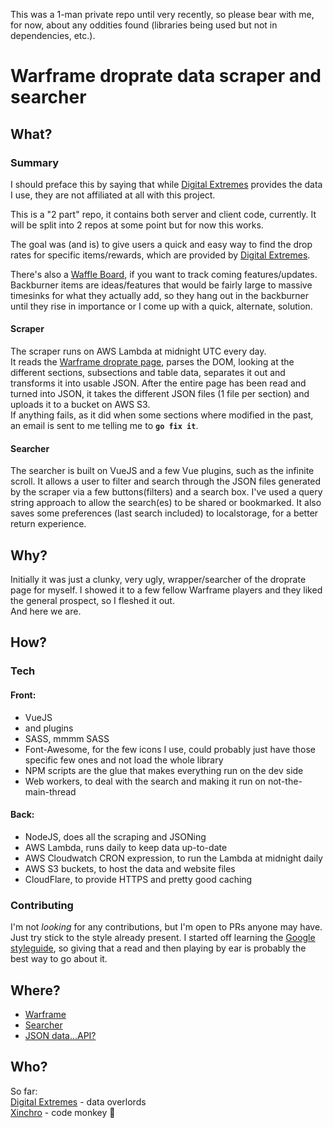 This was a 1-man private repo until very recently, so please bear with me, for now, about any oddities found (libraries being used but not in dependencies, etc.).

# Warframe droprate data scraper and searcher

## What?

### Summary

I should preface this by saying that while 
[Digital Extremes](http://www.digitalextremes.com/) provides the data I use, they are not affiliated at all with this project.

This is a "2 part" repo, it contains both server and client code, currently. It will be split into 2 repos at some point but for now this works.

The goal was (and is) to give users a quick and easy way to find the drop rates for specific items/rewards, which are provided by 
[Digital Extremes](http://www.digitalextremes.com/).

There's also a [Waffle Board](https://waffle.io/Xinchro/wf-droprates-scraper), if you want to track coming features/updates.  
Backburner items are ideas/features that would be fairly large to massive timesinks for what they actually add, so they hang out in the backburner until they rise in importance or I come up with a quick, alternate, solution.

#### Scraper

The scraper runs on AWS Lambda at midnight UTC every day.  
It reads the [Warframe droprate page](https://n8k6e2y6.ssl.hwcdn.net/repos/hnfvc0o3jnfvc873njb03enrf56.html), parses the DOM, looking at the different sections, subsections and table data, separates it out and transforms it into usable JSON. After the entire page has been read and turned into JSON, it takes the different JSON files (1 file per section) and uploads it to a bucket on AWS S3.  
If anything fails, as it did when some sections where modified in the past, an email is sent to me telling me to **`go fix it`**.

#### Searcher

The searcher is built on VueJS and a few Vue plugins, such as the infinite scroll. It allows a user to filter and search through the JSON files generated by the scraper via a few buttons(filters) and a search box. I've used a query string approach to allow the search(es) to be shared or bookmarked. It also saves some preferences (last search included) to localstorage, for a better return experience.

## Why?

Initially it was just a clunky, very ugly, wrapper/searcher of the droprate page for myself. I showed it to a few fellow Warframe players and they liked the general prospect, so I fleshed it out.  
And here we are.

## How?

### Tech

#### Front:
 - VueJS
  - and plugins
 - SASS, mmmm SASS
 - Font-Awesome, for the few icons I use, could probably just have those specific few ones and not load the whole library
 - NPM scripts are the glue that makes everything run on the dev side
 - Web workers, to deal with the search and making it run on not-the-main-thread

#### Back:
 - NodeJS, does all the scraping and JSONing
 - AWS Lambda, runs daily to keep data up-to-date
 - AWS Cloudwatch CRON expression, to run the Lambda at midnight daily
 - AWS S3 buckets, to host the data and website files
 - CloudFlare, to provide HTTPS and pretty good caching

### Contributing

I'm not _looking_ for any contributions, but I'm open to PRs anyone may have.  
Just try stick to the style already present. I started off learning the [Google styleguide](https://google.github.io/styleguide/jsguide.html), so giving that a read and then playing by ear is probably the best way to go about it.

## Where?

- [Warframe](https://www.warframe.com/)
- [Searcher](https://wf-drops.xinchronize.com/)
- [JSON data...API?](https://wf-drops-data.xinchronize.com/)

## Who?

So far:  
[Digital Extremes](http://www.digitalextremes.com/) - data overlords  
[Xinchro](https://github.com/Xinchro/) - code monkey 🐒

